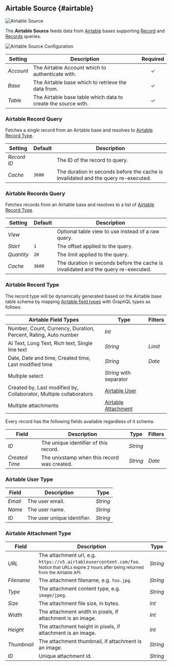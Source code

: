 ## Airtable Source {#airtable}

![Airtable Source](/essentials-for-yootheme-pro/assets/brands/airtable.svg)

The **Airtable Source** feeds data from [Airtable](https://airtable.com/) bases supporting [Record](#airtable-record-query) and [Records](#airtable-records-query) queries.

<!--@include: ./common-provider-settings.md-->

![Airtable Source Configuration](./assets/providers/airtable-config.webp)

| Setting | Description | Required |
| --- | --- | :---: |
| *Account* | The Airtable Account which to authenticate with. | &#x2713; |
| *Base* | The Airtable base which to retrieve the data from. | &#x2713; |
| *Table* | The Airtable base table which data to create the source with. | &#x2713; |

### Airtable Record Query

Fetches a single record from an Airtable base and resolves to [Airtable Record Type](#airtable-record-type).

| Setting | Default | Description |
| --- | --- | --- |
| *Record ID* | | The ID of the record to query. |
| *Cache* | `3600` | The duration in seconds before the cache is invalidated and the query re-executed. |

### Airtable Records Query

Fetches records from an Airtable base and resolves to a list of [Airtable Record Type](#airtable-record-type).

| Setting | Default | Description |
| --- | --- | --- |
| *View* | | Optional table view to use instead of a raw query. |
| *Start* | `1` | The offset applied to the query. |
| *Quantity* | `20` | The limit applied to the query. |
| *Cache* | `3600` | The duration in seconds before the cache is invalidated and the query re-executed. |

### Airtable Record Type

The record type will be dynamically generated based on the Airtable base table schema by mapping [Airtable field types](https://airtable.com/developers/web/api/field-model) with GraphQL types as follows.

| Airtable Field Types | Type | Filters |
| --- | --- | --- |
| Number, Count, Currency, Duration, Percent, Rating, Auto number | *Int* |
| AI Text, Long Text, Rich text, Single line text | *String* | *Limit* |
| Date, Date and time, Created time, Last modified time | *String* | *Date* |
| Multiple select | *String* with separator |
| Created by, Last modified by, Collaborator, Multiple collaborators | [Airtable User](#airtable-user-type) |
| Multiple attachments | [Airtable Attachment](#airtable-attachment-type) |

Every record has the following fields available regardless of it schema.

| Field | Description | Type | Filters |
| --- | --- | --- | --- |
| *ID* | The unique identifier of this record. | *String* |
| *Created Time* | The unixstamp when this record was created. | *String* | *Date* |

### Airtable User Type

| Field | Description | Type |
| --- | --- | --- |
| *Email* | The user email. | *String* |
| *Name* | The user name. | *String* |
| *ID* | The user unique identifier. | *String* |

### Airtable Attachment Type

| Field | Description | Type |
| --- | --- | --- |
| *URL* | The attachment url, e.g. `https://v5.airtableusercontent.com/foo`. <br><small>Notice that URLs expire 2 hours after being returned from the Airtable API.</small> | *String* |
| *Filename* | The attachment filename, e.g. `foo.jpg`. | *String* |
| *Type* | The attachment content type, e.g. `image/jpeg`. | *String* |
| *Size* | The attachment file size, in bytes. | *Int* |
| *Width* | The attachment width in pixels, if attachment is an image. | *Int* |
| *Height* | The attachment height in pixels, if attachment is an image. | *Int* |
| *Thumbnail* | The attachment thumbnail, if attachment is an image. | *String* |
| *ID* | Unique attachment id. | *String* |
